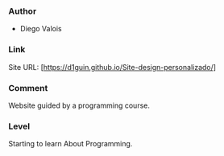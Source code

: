 ### Author

- Diego Valois

### Link

Site URL: [https://d1guin.github.io/Site-design-personalizado/]

### Comment

Website guided by a programming course.

### Level

Starting to learn About Programming.

